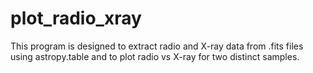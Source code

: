 # plot_radio_xray
This program is designed to extract radio and X-ray data from .fits files using astropy.table and to plot radio vs X-ray for two distinct samples.
